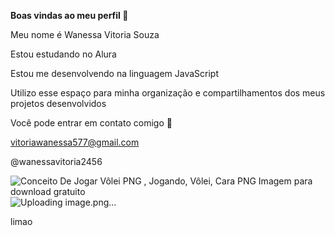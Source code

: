 **Boas vindas ao meu perfil 🌻**

Meu nome é Wanessa Vitoria Souza

Estou estudando no Alura

Estou me desenvolvendo na linguagem JavaScript

Utilizo esse espaço para minha organização e compartilhamentos dos meus projetos desenvolvidos

Você pode entrar em contato comigo 📱

vitoriawanessa577@gmail.com

@wanessavitoria2456

<img src="https://png.pngtree.com/png-vector/20240318/ourlarge/pngtree-concept-of-playing-volleyball-png-image_12005837.png" alt="Conceito De Jogar Vôlei PNG , Jogando, Vôlei, Cara PNG Imagem para download  gratuito"/>![Uploading image.png…]()

limao
